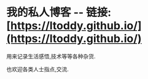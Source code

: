 # 我的私人博客 -- 链接: [https://ltoddy.github.io/](https://ltoddy.github.io/)

用来记录生活感悟,技术等等各种杂货.

也欢迎各类人士指点,交流.